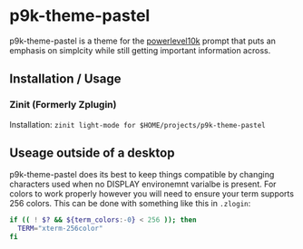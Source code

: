 # p9k-theme-pastel

p9k-theme-pastel is a theme for the [powerlevel10k](https://github.com/romkatv/powerlevel10k) prompt that puts an emphasis on simplcity
while still getting important information across.

## Installation / Usage

### Zinit (Formerly Zplugin)

Installation: `zinit light-mode for $HOME/projects/p9k-theme-pastel`

## Useage outside of a desktop

p9k-theme-pastel does its best to keep things compatible by changing characters used when no DISPLAY environemnt varialbe is present.
For colors to work properly however you will need to ensure your term supports 256 colors.
This can be done with something like this in `.zlogin`:

```zsh
if (( ! $? && ${term_colors:-0} < 256 )); then
  TERM="xterm-256color"
fi
```
